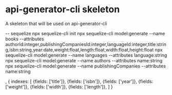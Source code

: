 # api-generator-cli skeleton
A skeleton that will be used on api-generator-cli

-- sequelize
npx sequelize-cli init
npx sequelize-cli model:generate --name books --attributes authorId:integer,publishingCompaniesId:integer,languageId:integer,title:string,isbn:string,year:date,weight:float,length:float,width:float,height:float
npx sequelize-cli model:generate --name languages --attributes language:string
npx sequelize-cli model:generate --name authors --attributes name:string
npx sequelize-cli model:generate --name publishingCompanies --attributes name:string


, {
      indexes: [
        {fields: ['title']},
        {fields: ['isbn']},
        {fields: ['year']},
        {fields: ['weight']},
        {fields: ['width']},
        {fields: ['length']},
      ]
    }